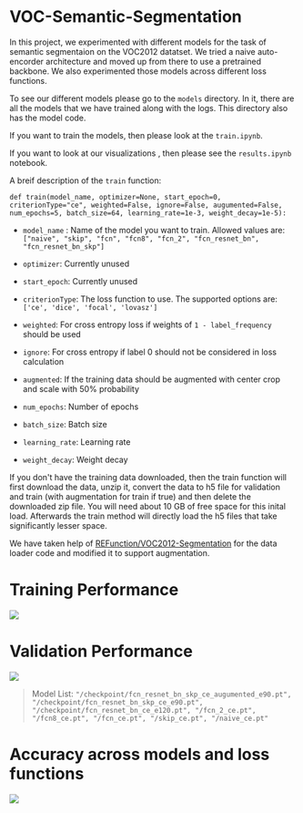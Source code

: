 # VOC-Semantic-Segmentation

In this project, we experimented with different models for the task of semantic segmentaion on the VOC2012 datatset. We tried a naive auto-encorder architecture and moved up from there to use a pretrained backbone. We also experimented those models across different loss functions. 

To see our different models please go to the `models` directory. In it, there are all the models that we have trained along with the logs. This directory also has the model code.

If you want to train the models, then please look at the `train.ipynb`. 

If you want to look at our visualizations , then please see the `results.ipynb` notebook.

A breif description of the `train` function:

`
def train(model_name, optimizer=None, start_epoch=0, criterionType="ce", weighted=False, ignore=False, augumented=False, num_epochs=5, batch_size=64, learning_rate=1e-3, weight_decay=1e-5):
`

- `model_name` : Name of the model you want to train. Allowed values are: `["naive", "skip", "fcn", "fcn8", "fcn_2", "fcn_resnet_bn", "fcn_resnet_bn_skp"]`

- `optimizer`: Currently unused 

- `start_epoch`: Currently unused

- `criterionType`: The loss function to use. The supported options are: `['ce', 'dice', 'focal', 'lovasz']`

- `weighted`: For cross entropy loss if weights of `1 - label_frequency` should be used 

- `ignore`: For cross entropy if label 0 should not be considered in loss calculation 

- `augmented`: If the training data should be augmented with center crop and scale with 50% probability 

- `num_epochs`: Number of epochs 

- `batch_size`: Batch size

- `learning_rate`: Learning rate

- `weight_decay`: Weight decay 


If you don't have the training data downloaded, then the train function will first download the data, unzip it, convert the data to h5 file for validation and train (with augmentation for train if true) and then delete the downloaded zip file. You will need about 10 GB of free space for this inital load. Afterwards the train method will directly load the h5 files that take significantly lesser space. 

We have taken help of [REFunction/VOC2012-Segmentation](https://github.com/REFunction/VOC2012-Segmentation) for the data loader code and modified it to support augmentation. 


# Training Performance 


![](https://github.com/parthv21/VOC-Semantic-Segmentation/blob/master/model_comparision_train.png)

# Validation Performance 

![](https://github.com/parthv21/VOC-Semantic-Segmentation/blob/master/model_comparision_val.png)

> Model List:  `"/checkpoint/fcn_resnet_bn_skp_ce_augumented_e90.pt", "/checkpoint/fcn_resnet_bn_skp_ce_e90.pt", "/checkpoint/fcn_resnet_bn_ce_e120.pt", "/fcn_2_ce.pt", "/fcn8_ce.pt", "/fcn_ce.pt", "/skip_ce.pt", "/naive_ce.pt"`

# Accuracy across models and loss functions

![](https://github.com/parthv21/VOC-Semantic-Segmentation/blob/master/accuracy.png)
